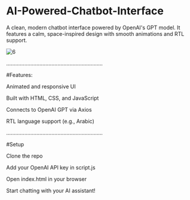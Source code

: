 # AI-Powered-Chatbot-Interface
A clean, modern chatbot interface powered by OpenAI's GPT model. It features a calm, space-inspired design with smooth animations and RTL support.

![6](https://github.com/user-attachments/assets/3f6c0160-12f2-4dd6-96c7-1f46180e150b)

................................................................

#Features:

Animated and responsive UI

Built with HTML, CSS, and JavaScript

Connects to OpenAI GPT via Axios

RTL language support (e.g., Arabic)

................................................................

#Setup

Clone the repo

Add your OpenAI API key in script.js

Open index.html in your browser

Start chatting with your AI assistant!
